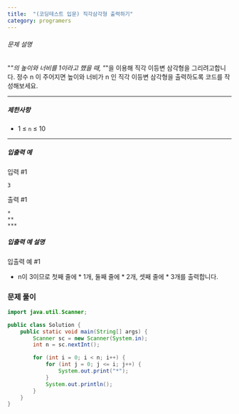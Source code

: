 ```yaml
---
title:  "(코딩테스트 입문) 직각삼각형 출력하기"
category: programers
---
```




###### 문제 설명

"*"의 높이와 너비를 1이라고 했을 때, "*"을 이용해 직각 이등변 삼각형을 그리려고합니다. 정수 n 이 주어지면 높이와 너비가 n 인 직각 이등변 삼각형을 출력하도록 코드를 작성해보세요.

------

##### 제한사항

- 1 ≤ `n` ≤ 10

------

##### 입출력 예

입력 #1

```
3
```

출력 #1

```
*
**
***
```

##### 입출력 예 설명

입출력 예 #1

- n이 3이므로 첫째 줄에 * 1개, 둘째 줄에 * 2개, 셋째 줄에 * 3개를 출력합니다.



### 문제 풀이

```java
import java.util.Scanner;

public class Solution {
    public static void main(String[] args) {
        Scanner sc = new Scanner(System.in);
        int n = sc.nextInt();

        for (int i = 0; i < n; i++) {
            for (int j = 0; j <= i; j++) {
                System.out.print("*");
            }
            System.out.println();
        }
    }
}

```

